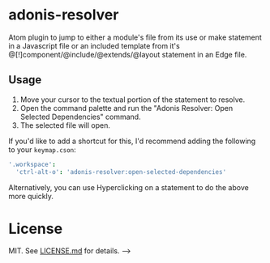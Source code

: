 # adonis-resolver

Atom plugin to jump to either a module's file from its use or make statement in a Javascript file or an included template from it's @[!]component/@include/@extends/@layout statement in an Edge file.

## Usage

1. Move your cursor to the textual portion of the statement to resolve.
2. Open the command palette and run the "Adonis Resolver: Open Selected Dependencies" command.
3. The selected file will open.

If you'd like to add a shortcut for this, I'd recommend adding the following
to your `keymap.cson`:

``` cson
'.workspace':
  'ctrl-alt-o': 'adonis-resolver:open-selected-dependencies'
```

Alternatively, you can use Hyperclicking on a statement to do the above more quickly.

# License

MIT. See [LICENSE.md](http://github.com/cooliojazz/atom-adonis-resolver/blob/master/LICENSE.md) for details. -->
